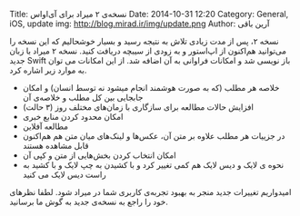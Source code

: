 Title:  نسخه‌ی ۲ میراد برای آی‌او‌اس
Date: 2014-10-31 12:20
Category: General, iOS, update
img: http://blog.mirad.ir/img/update.png
Author: آرین باقی

نسخه ۲، پس از مدت زیادی تلاش به نتیجه رسید و بسیار خوشحالیم که این نسخه را می‌توانید هم‌اکنون از اپ‌استور و به زودی از سیبچه دریافت کنید. نسخه ۲ میراد با زبان جدید Swift باز نویسی شد و امکانات فراوانی به آن اضافه شد. از این امکانات می توان به موارد زیر اشاره کرد.

* خلاصه هر مطلب (که به صورت هوشمند انجام میشود نه توسط انسان) و امکان جابجایی بین کل مطلب و خلاصه‌ی آن
* افزایش حالات مطالعه برای سازگاری با زمان‌های مختلف روز (۳ حالت)
* امکان محدود کردن منابع خبری
* مطالعه آفلاین
* در جزییات هر مطلب علاوه بر متن آن، عکس‌ها و لینک‌های میان متن هم هم‌اکنون قابل مشاهده هستند
* امکان انتخاب کردن بخش‌هایی از متن و کپی آن
* نحوه ی لایک و دیس لایک هم کمی تغییر کرد و با کشیدن به چپ لایک و با کشید به راست دیس لایک می کنید

امیدواریم تغییرات جدید منجر به بهبود تجربه‌ی کاربری شما در میراد شود. لطفا نظر‌های خود را راجع به نسخه‌ی جدید به گوش ما برسانید.
